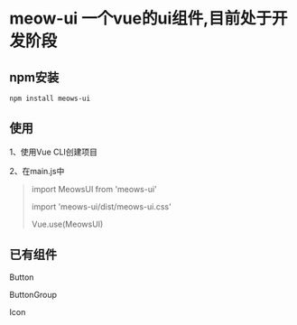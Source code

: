 # meow-ui 一个vue的ui组件,目前处于开发阶段

## npm安装
```
npm install meows-ui
```

## 使用
1、使用Vue CLI创建项目

2、在main.js中

> import MeowsUI from 'meows-ui'
> 
> import 'meows-ui/dist/meows-ui.css'
> 
> Vue.use(MeowsUI)

## 已有组件
Button

ButtonGroup

Icon
